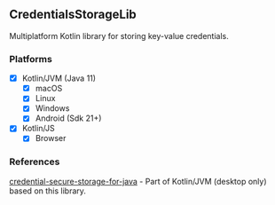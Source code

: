 ## CredentialsStorageLib
Multiplatform Kotlin library for storing key-value credentials.

### Platforms
- [x] Kotlin/JVM (Java 11)
  - [x] macOS
  - [x] Linux
  - [x] Windows
  - [x] Android (Sdk 21+)
- [x] Kotlin/JS
    - [x] Browser

### References
[credential-secure-storage-for-java](https://github.com/microsoft/credential-secure-storage-for-java) - Part of Kotlin/JVM (desktop only) based on this library.
